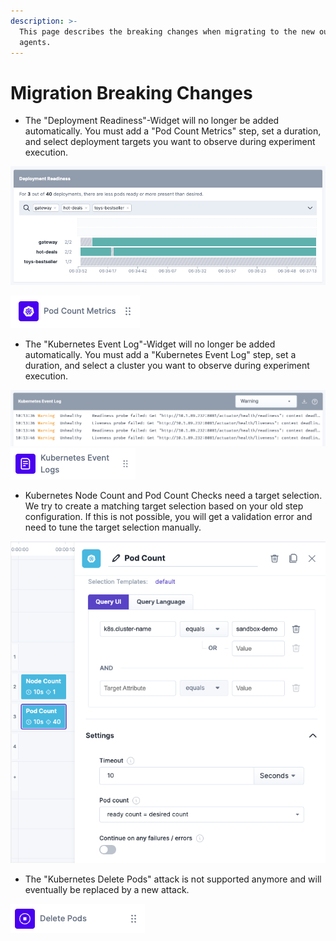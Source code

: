 ```yaml
---
description: >-
  This page describes the breaking changes when migrating to the new outpost
  agents.
---
```


# Migration Breaking Changes

* The "Deployment Readiness"-Widget will no longer be added automatically. You must add a "Pod Count Metrics" step, set a duration, and select deployment targets you want to observe during experiment execution.

![Deployment Readiness Widget](deployment-readiness.png)

![Pod count metrics step](pod-count-metrics.png)

* The "Kubernetes Event Log"-Widget will no longer be added automatically. You must add a "Kubernetes Event Log" step, set a duration, and select a cluster you want to observe during experiment execution.

![Kubernetes Event Log](kubernetes-event-log.png)
![Kubernetes Event Log Step](kubernetes-event-log-step.png)

* Kubernetes Node Count and Pod Count Checks need a target selection. We try to create a matching target selection based on your old step configuration. If this is not possible, you will get a validation error and need to tune the target selection manually.

![New Pod Count Check with target selection](pod-and-node-count-new.png)

* The "Kubernetes Delete Pods" attack is not supported anymore and will eventually be replaced by a new attack.

!["Delete Pods" - Attack](delete-pods.png)



